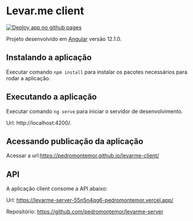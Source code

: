 # Levar.me client

[![Deploy app no github pages](https://github.com/pedromontemor/levarme-client/actions/workflows/main.yml/badge.svg)](https://github.com/pedromontemor/levarme-client/actions/workflows/main.yml)

Projeto desenvolvido em [Angular](https://github.com/angular/angular-cli) versão 12.1.0.

## Instalando a aplicação

Executar comando `npm install` para instalar os pacotes necessários para rodar a aplicação. 

## Executando a aplicação

Executar comando `ng serve` para iniciar o servidor de desenvolvimento. 

Url: http://localhost:4200/.

## Acessando publicação da aplicação

Acessar a url:https://pedromontemor.github.io/levarme-client/

## API

A aplicação client consome a API abaixo:

Url: https://levarme-server-55n5n4qg6-pedromontemor.vercel.app/

Repositório: https://github.com/pedromontemor/levarme-server